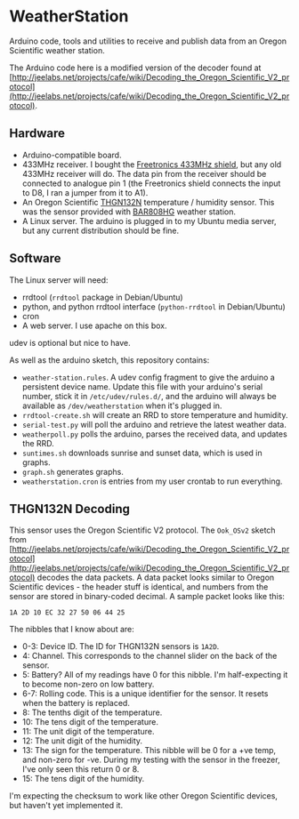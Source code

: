 # WeatherStation

Arduino code, tools and utilities to receive and publish data from an
Oregon Scientific weather station.

The Arduino code here is a modified version of the decoder found at
[http://jeelabs.net/projects/cafe/wiki/Decoding_the_Oregon_Scientific_V2_protocol](http://jeelabs.net/projects/cafe/wiki/Decoding_the_Oregon_Scientific_V2_protocol).

## Hardware

* Arduino-compatible board.
* 433MHz receiver. I bought the [Freetronics 433MHz shield](http://www.freetronics.com/products/receiver),
  but any old 433MHz receiver will do. The data pin from the receiver should
  be connected to analogue pin 1 (the Freetronics shield connects the 
  input to D8, I ran a jumper from it to A1).
* An Oregon Scientific [THGN132N](http://uk.oregonscientific.com/cat-Weather-sub-Sensors-prod-THGN132N-Sensor.html) temperature / humidity sensor. This was
  the sensor provided with [BAR808HG](http://au.oregonscientific.com/cat-Weather-sub-ECO-Solar-prod-Solar-Weather-Station-Advanced.html) weather station.
* A Linux server. The arduino is plugged in to my Ubuntu media server, but
  any current distribution should be fine.

## Software

The Linux server will need:
* rrdtool (`rrdtool` package in Debian/Ubuntu)
* python, and python rrdtool interface (`python-rrdtool` in Debian/Ubuntu)
* cron
* A web server. I use apache on this box.

udev is optional but nice to have.

As well as the arduino sketch, this repository contains:
* `weather-station.rules`. A udev config fragment to give the arduino a
  persistent device name. Update this file with your arduino's serial number,
  stick it in `/etc/udev/rules.d/`, and the arduino will always be available
  as `/dev/weatherstation` when it's plugged in.
* `rrdtool-create.sh` will create an RRD to store temperature and humidity.
* `serial-test.py` will poll the arduino and retrieve the latest weather data.
* `weatherpoll.py` polls the arduino, parses the received data, and updates
  the RRD.
* `suntimes.sh` downloads sunrise and sunset data, which is used in graphs.
* `graph.sh` generates graphs.
* `weatherstation.cron` is entries from my user crontab to run everything.

## THGN132N Decoding

This sensor uses the Oregon Scientific V2 protocol. The `Ook_OSv2` sketch
from [http://jeelabs.net/projects/cafe/wiki/Decoding_the_Oregon_Scientific_V2_protocol](http://jeelabs.net/projects/cafe/wiki/Decoding_the_Oregon_Scientific_V2_protocol)
decodes the data packets. A data packet looks similar to Oregon Scientific
devices - the header stuff is identical, and numbers from the sensor are
stored in binary-coded decimal. A sample packet looks like this:

`1A 2D 10 EC 32 27 50 06 44 25`

The nibbles that I know about are:

* 0-3: Device ID. The ID for THGN132N sensors is `1A2D`.
* 4: Channel. This corresponds to the channel slider on the back of the
  sensor.
* 5: Battery? All of my readings have 0 for this nibble. I'm half-expecting
  it to become non-zero on low battery.
* 6-7: Rolling code. This is a unique identifier for the sensor. It resets
  when the battery is replaced.
* 8: The tenths digit of the temperature.
* 10: The tens digit of the temperature.
* 11: The unit digit of the temperature.
* 12: The unit digit of the humidity.
* 13: The sign for the temperature. This nibble will be 0 for a +ve temp,
  and non-zero for -ve. During my testing with the sensor in the freezer,
  I've only seen this return 0 or 8.
* 15: The tens digit of the humidity.

I'm expecting the checksum to work like other Oregon Scientific devices,
but haven't yet implemented it.

